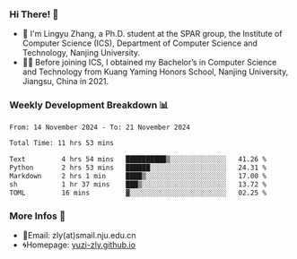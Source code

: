 ### Hi There! 👋 
- 🐳 I'm Lingyu Zhang, a Ph.D. student at the SPAR group, the Institute of Computer Science (ICS), Department of Computer Science and Technology, Nanjing University.
- 🧑‍🎓 Before joining ICS, I obtained my Bachelor’s in Computer Science and Technology from Kuang Yaming Honors School, Nanjing University, Jiangsu, China in 2021.

### Weekly Development Breakdown :bar_chart:

<!--START_SECTION:waka-->

```txt
From: 14 November 2024 - To: 21 November 2024

Total Time: 11 hrs 53 mins

Text         4 hrs 54 mins   ██████████▒░░░░░░░░░░░░░░   41.26 %
Python       2 hrs 53 mins   ██████░░░░░░░░░░░░░░░░░░░   24.31 %
Markdown     2 hrs 1 min     ████▒░░░░░░░░░░░░░░░░░░░░   17.00 %
sh           1 hr 37 mins    ███▒░░░░░░░░░░░░░░░░░░░░░   13.72 %
TOML         16 mins         ▓░░░░░░░░░░░░░░░░░░░░░░░░   02.25 %
```

<!--END_SECTION:waka-->

<!--
### Github Contributions :octocat:

![](https://raw.githubusercontent.com/yuzi-zly/yuzi-zly/output/github-contribution-grid-snake.svg)              
-->

### More Infos 📖

- 📧Email: zly(at)smail.nju.edu.cn
- 🌀Homepage: [yuzi-zly.github.io](https://yuzi-zly.github.io/)
